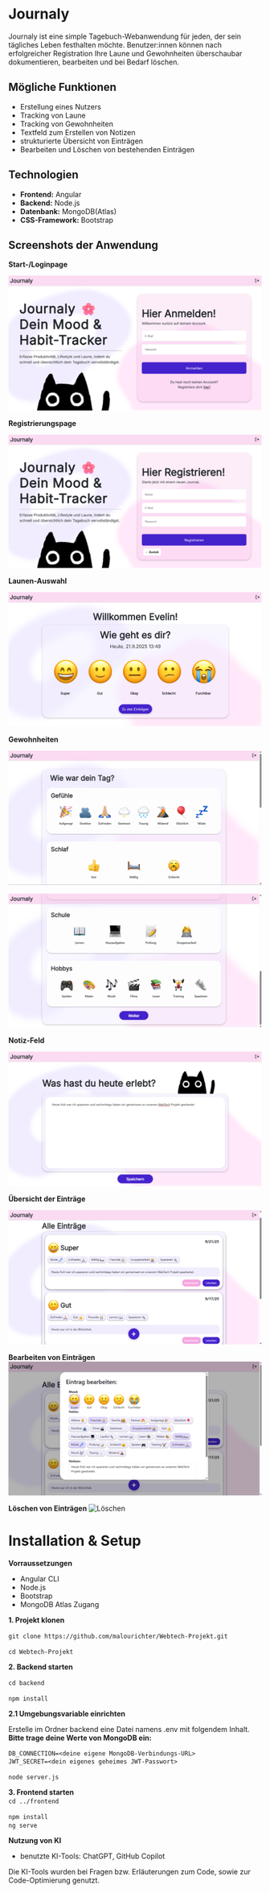 # Journaly
Journaly ist eine simple Tagebuch-Webanwendung für jeden, der sein tägliches Leben festhalten möchte. Benutzer:innen können nach erfolgreicher Registration Ihre Laune und Gewohnheiten überschaubar dokumentieren, bearbeiten und bei Bedarf löschen.

## Mögliche Funktionen
- Erstellung eines Nutzers
- Tracking von Laune
- Tracking von Gewohnheiten
- Textfeld zum Erstellen von Notizen
- strukturierte Übersicht von Einträgen
- Bearbeiten und Löschen von bestehenden Einträgen
  
## Technologien
- **Frontend:** Angular
- **Backend:** Node.js
- **Datenbank:** MongoDB(Atlas)
- **CSS-Framework:** Bootstrap


## Screenshots der Anwendung

**Start-/Loginpage**

![Start-/Loginpage](frontend/screenshots/startseite.png)

**Registrierungspage**

![Registrierungspage](frontend/screenshots/registrierung.png)

**Launen-Auswahl**

![Launenpage](frontend/screenshots/launen.png)

**Gewohnheiten**

![Gewohnheiten](frontend/screenshots/gewohnheiten1.png)

![Gewohnheiten](frontend/screenshots/gewohnheiten2.png)

**Notiz-Feld**

![Notizen](frontend/screenshots/notizen.png)

**Übersicht der Einträge**

![Übersicht](frontend/screenshots/uebersicht.png)

**Bearbeiten von Einträgen**
![Bearbeiten](frontend/screenshots/bearbeiten.png)

**Löschen von Einträgen**
![Löschen](frontend/screenshots/löschen.png)


# Installation & Setup
**Vorraussetzungen**
- Angular CLI
- Node.js
- Bootstrap
- MongoDB Atlas Zugang  

**1. Projekt klonen**

`git clone https://github.com/malourichter/Webtech-Projekt.git`

`cd Webtech-Projekt`

**2. Backend starten**

`cd backend`  

`npm install`

**2.1 Umgebungsvariable einrichten**

Erstelle im Ordner backend eine Datei namens .env mit folgendem Inhalt. **Bitte trage deine Werte von MongoDB ein:**
```
DB_CONNECTION=<deine eigene MongoDB-Verbindungs-URL>
JWT_SECRET=<dein eigenes geheimes JWT-Passwort>
```
`node server.js`

**3. Frontend starten**  
`cd ../frontend`  

`npm install`  
`ng serve`

**Nutzung von KI**
- benutzte KI-Tools: ChatGPT, GitHub Copilot  

Die KI-Tools wurden bei Fragen bzw. Erläuterungen zum Code, sowie zur Code-Optimierung genutzt.

